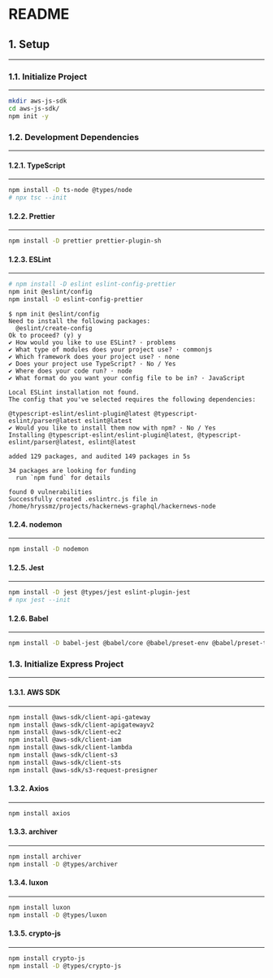 # README

## 1. Setup

---

### 1.1. Initialize Project

---

```bash
mkdir aws-js-sdk
cd aws-js-sdk/
npm init -y
```

### 1.2. Development Dependencies

---

#### 1.2.1. TypeScript

---

```bash
npm install -D ts-node @types/node
# npx tsc --init
```

#### 1.2.2. Prettier

---

```bash
npm install -D prettier prettier-plugin-sh
```

#### 1.2.3. ESLint

---

```bash
# npm install -D eslint eslint-config-prettier
npm init @eslint/config
npm install -D eslint-config-prettier
```

```log
$ npm init @eslint/config
Need to install the following packages:
  @eslint/create-config
Ok to proceed? (y) y
✔ How would you like to use ESLint? · problems
✔ What type of modules does your project use? · commonjs
✔ Which framework does your project use? · none
✔ Does your project use TypeScript? · No / Yes
✔ Where does your code run? · node
✔ What format do you want your config file to be in? · JavaScript

Local ESLint installation not found.
The config that you've selected requires the following dependencies:

@typescript-eslint/eslint-plugin@latest @typescript-eslint/parser@latest eslint@latest
✔ Would you like to install them now with npm? · No / Yes
Installing @typescript-eslint/eslint-plugin@latest, @typescript-eslint/parser@latest, eslint@latest

added 129 packages, and audited 149 packages in 5s

34 packages are looking for funding
  run `npm fund` for details

found 0 vulnerabilities
Successfully created .eslintrc.js file in /home/hryssmz/projects/hackernews-graphql/hackernews-node
```

#### 1.2.4. nodemon

---

```bash
npm install -D nodemon
```

#### 1.2.5. Jest

---

```bash
npm install -D jest @types/jest eslint-plugin-jest
# npx jest --init
```

#### 1.2.6. Babel

---

```bash
npm install -D babel-jest @babel/core @babel/preset-env @babel/preset-typescript
```

### 1.3. Initialize Express Project

---

#### 1.3.1. AWS SDK

---

```bash
npm install @aws-sdk/client-api-gateway
npm install @aws-sdk/client-apigatewayv2
npm install @aws-sdk/client-ec2
npm install @aws-sdk/client-iam
npm install @aws-sdk/client-lambda
npm install @aws-sdk/client-s3
npm install @aws-sdk/client-sts
npm install @aws-sdk/s3-request-presigner
```

#### 1.3.2. Axios

---

```bash
npm install axios
```

#### 1.3.3. archiver

---

```bash
npm install archiver
npm install -D @types/archiver
```

#### 1.3.4. luxon

---

```bash
npm install luxon
npm install -D @types/luxon
```

#### 1.3.5. crypto-js

---

```bash
npm install crypto-js
npm install -D @types/crypto-js
```
